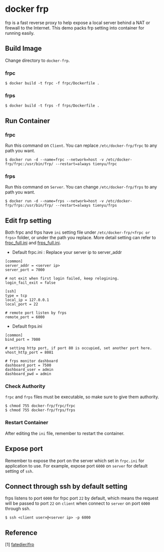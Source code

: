 # docker frp
frp is a fast reverse proxy to help expose a local server behind a NAT or firewall to the Internet. This demo packs frp setting into container for running easily.

## Build Image
Change directory to `docker-frp`.

### frpc
```
$ docker build -t frpc -f frpc/Dockerfile .
```

### frps
```
$ docker build -t frps -f frps/Dockerfile .
```

## Run Container
### frpc
Run this command on `Client`. You can replace `/etc/docker-frp/frpc` to any path you want.
```
$ docker run -d --name=frpc --network=host -v /etc/docker-frp/frpc:/usr/bin/frp/ --restart=always tienyu/frpc
```

### frps
Run this command on `Server`. You can change `/etc/docker-frp/frps` to any path you want.
```
$ docker run -d --name=frps --network=host -v /etc/docker-frp/frps:/usr/bin/frp/ --restart=always tienyu/frps
```

## Edit frp setting
Both frpc and frps have `ini` setting file under `/etc/docker-frp/<frpc or frps>` folder, or under the path you replace. More detail setting can refer to [frpc_full.ini](https://github.com/tienyulin/docker-frp-sample/blob/master/frpc/frpc_full.ini) and [frps_full.ini](https://github.com/tienyulin/docker-frp-sample/blob/master/frps/frps_full.ini).

* Default frpc.ini : Replace your server ip to server_addr
```
[common]
server_addr = <server ip>
server_port = 7000

# not exit when first login failed, keep relogining.
login_fail_exit = false 

[ssh]
type = tcp
local_ip = 127.0.0.1
local_port = 22

# remote port listen by frps
remote_port = 6000
```

* Default frps.ini
```
[common]
bind_port = 7000

# setting http port, if port 80 is occupied, set another port here. 
vhost_http_port = 8081

# frps monitor dashboard
dashboard_port = 7500
dashboard_user = admin
dashboard_pwd = admin
```

### Check Authority
`frpc` and `frps` files must be executable, so make sure to give them authority. 
```
$ chmod 755 docker-frp/frpc/frpc
$ chmod 755 docker-frp/frps/frps
```

### Restart Container
After editing the `ini` file, remember to restart the container.

## Expose port
Remember to expose the port on the server which set in `frpc.ini` for application to use. For example, expose port `6000` on `server` for default setting of `ssh`.

## Connect through ssh by default setting
frps listens to port `6000` for frpc port `22` by default, which means the request will be passed to port `22` on `client` when connect to `server` on port `6000` through ssh. 
```
$ ssh <client user>@<server ip> -p 6000
```

## Reference
[1] [fatedier/frp](https://github.com/fatedier/frp)
